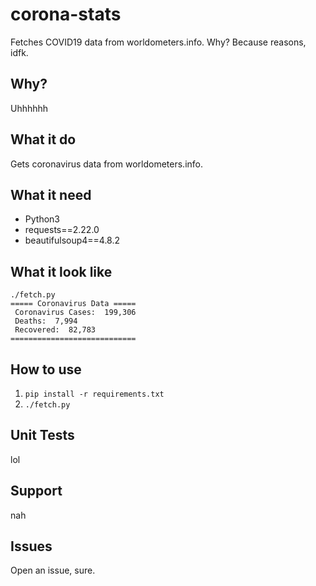 # corona-stats
Fetches COVID19 data from worldometers.info. Why? Because reasons, idfk.

## Why? 
Uhhhhhh

## What it do
Gets coronavirus data from worldometers.info.

## What it need 
- Python3
- requests==2.22.0
- beautifulsoup4==4.8.2

## What it look like

```shell
./fetch.py 
===== Coronavirus Data =====
 Coronavirus Cases:  199,306  
 Deaths:  7,994 
 Recovered:  82,783 
============================
```

## How to use

1. `pip install -r requirements.txt`
2. `./fetch.py`

## Unit Tests
lol

## Support
nah

## Issues 
Open an issue, sure.